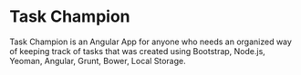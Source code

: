 # Task Champion
Task Champion is an Angular App for anyone who needs an organized way of keeping track of tasks that was created using Bootstrap, Node.js, Yeoman, Angular, Grunt, Bower, Local Storage.
